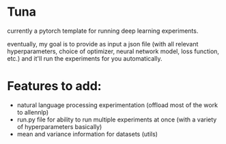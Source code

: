 # Tuna
currently a pytorch template for running deep learning experiments.

eventually, my goal is to provide as input a json file (with all relevant hyperparameters, choice of optimizer, neural network model, loss function, etc.) and it'll run the experiments for you automatically.

# Features to add:
- natural language processing experimentation (offload most of the work to allennlp)
- run.py file for ability to run multiple experiments at once (with a variety of hyperparameters basically)
- mean and variance information for datasets (utils)
